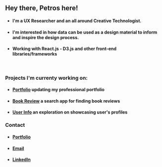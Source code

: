 ## Hey there, Petros here!

- #### I'm a UX Researcher and an all around Creative Technologist. 
- #### I'm interested in how data can be used as a design material to inform and inspire the design process. 
- #### Working with React.js - D3.js and other front-end libraries/frameworks
<br/>

### Projects I'm currenty working on:
- #### [Portfolio](https://github.com/petros-chantz/test-portfolio) updating my professional portfolio
- #### [Book Review](https://github.com/petros-chantz/Book-Review-app) a search app for finding book reviews 
- #### [User Info](https://github.com/petros-chantz/User-info-app) an exploration on showcasing user's profiles 

### Contact
- #### [Portfolio](https://petros-chantzopoulos.com/) 
- #### [Email](petros.chantz@gmail.com)
- #### [LinkedIn](https://www.linkedin.com/in/petroschantz/)
